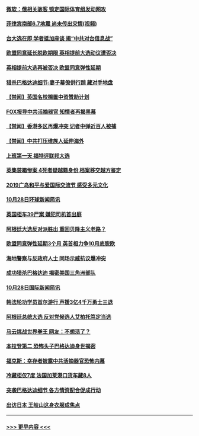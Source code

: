 #### [微软：俄相关骇客 锁定国际体育组发动网攻](../pages/prog202/a102695672.md?t=10290555) 
#### [菲律宾南部6.7地震 尚未传出灾情(视频)](../pages/prog202/a102695654.md?t=10290555) 
#### [台大选在即 学者抵加座谈 揭“中共对台信息战”](../pages/prog202/a102695628.md?t=10290555) 
#### [欧盟同意延长脱欧期限 英相提前大选动议遭否决](../pages/prog202/a102695535.md?t=10290555) 
#### [英相提前大选再被否决 欧盟同意弹性延期](../pages/prog202/a102695508.md?t=10290555) 
#### [猎杀巴格达迪细节:妻子幕僚供行踪 藏对手地盘](../pages/prog202/a102695460.md?t=10290555) 
#### [【禁闻】英国名校搁置中资赞助计划](../pages/prog202/a102695456.md?t=10290555) 
#### [FOX报导中共活摘器官 知情者再揭黑幕](../pages/prog202/a102695440.md?t=10290555) 
#### [【禁闻】香港多区再爆冲突 记者中弹近百人被捕](../pages/prog202/a102695404.md?t=10290555) 
#### [【禁闻】中共打压维族人延伸海外](../pages/prog202/a102695402.md?t=10290555) 
#### [上班第一天 福特评联邦大选](../pages/prog202/a102695393.md?t=10290555) 
#### [英集装箱惨案 4死者疑越籍身份 档案移交越方鉴定](../pages/prog202/a102695363.md?t=10290555) 
#### [2019广岛和平与爱国际交流节 感受多元文化](../pages/prog202/a102695367.md?t=10290555) 
#### [10月28日环球新闻简讯](../pages/prog202/a102695269.md?t=10290555) 
#### [英国柜车39尸案 嫌犯司机首出庭](../pages/prog202/a102695258.md?t=10290555) 
#### [阿根廷大选反对派胜出 重回贝隆主义老路？](../pages/prog202/a102695253.md?t=10290555) 
#### [欧盟同意弹性延期3个月 英首相力争10月底脱欧](../pages/prog202/a102695243.md?t=10290555) 
#### [海地警察与反政府人士 同场示威抗议爆冲突](../pages/prog202/a102695057.md?t=10290555) 
#### [成功猎杀巴格达迪 揭密美国三角洲部队](../pages/prog202/a102695059.md?t=10290555) 
#### [10月28日国际新闻简讯](../pages/prog202/a102695021.md?t=10290555) 
#### [韩法轮功学员首尔游行 声援3亿4千万勇士三退](../pages/prog202/a102695025.md?t=10290555) 
#### [阿根廷总统大选 反对党候选人艾柏托笃定当选](../pages/prog202/a102694966.md?t=10290555) 
#### [马云挑战世界拳王 网友：不想活了？](../pages/prog202/a102695020.md?t=10290555) 
#### [本拉登第二 恐怖头子巴格达迪身世揭密](../pages/prog202/a102695018.md?t=10290555) 
#### [福克斯：幸存者披露中共活摘器官恐怖内幕](../pages/prog202/a102694985.md?t=10290555) 
#### [冷藏柜仅7度 法国加莱港口货车藏8人](../pages/prog202/a102694916.md?t=10290555) 
#### [突袭巴格达迪细节 各方情资配合促成行动](../pages/prog202/a102694820.md?t=10290555) 
#### [出访日本 王岐山这身衣服成焦点](../pages/prog202/a102694822.md?t=10290555) 

----
#### [ >>> 更早内容 <<< ](../indexes/prog202-earlier.md)
